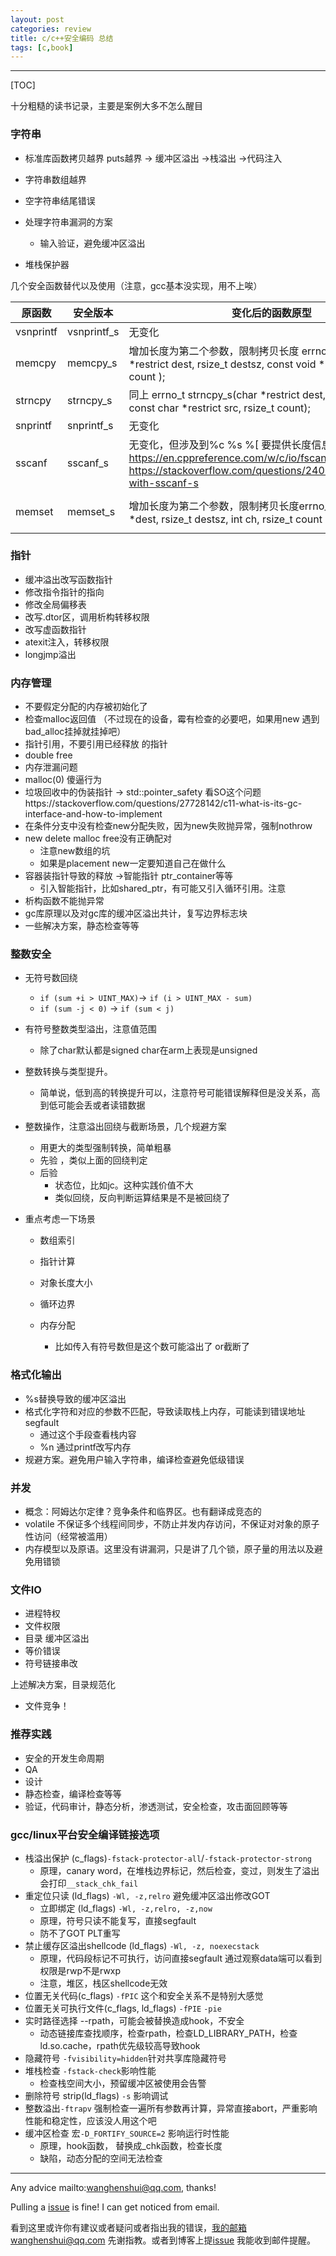 ```yaml
---
layout: post
categories: review
title: c/c++安全编码 总结
tags: [c,book]
---
```


  

---

[TOC]

十分粗糙的读书记录，主要是案例大多不怎么醒目

### 字符串

- 标准库函数拷贝越界 puts越界 -> 缓冲区溢出 ->栈溢出 ->代码注入

- 字符串数组越界

- 空字符串结尾错误

- 处理字符串漏洞的方案

  - 输入验证，避免缓冲区溢出
  
- 堆栈保护器
  
    
  
    
  
    
  
    
  

几个安全函数替代以及使用（注意，gcc基本没实现，用不上唉）

| 原函数    | 安全版本    | 变化后的函数原型                                             | 引入版本                                                   |
| --------- | ----------- | ------------------------------------------------------------ | ---------------------------------------------------------- |
| vsnprintf | vsnprintf_s | 无变化                                                       | C11                                                        |
| memcpy    | memcpy_s    | 增加长度为第二个参数，限制拷贝长度 errno_t memcpy_s( void *restrict dest, rsize_t destsz,                  const void *restrict src, rsize_t count ); | C11<string.h>                                              |
| strncpy   | strncpy_s   | 同上 errno_t strncpy_s(char *restrict dest, rsize_t destsz,                    const char *restrict src, rsize_t count); | C11                                                        |
| snprintf  | snprintf_s  | 无变化                                                       | c11                                                        |
| sscanf    | sscanf_s    | 无变化，但涉及到%c %s %[ 要提供长度信息 https://en.cppreference.com/w/c/io/fscanf https://stackoverflow.com/questions/24078746/confusion-with-sscanf-s | c11                                                        |
| memset    | memset_s    | 增加长度为第二个参数，限制拷贝长度errno_t memset_s( void *dest, rsize_t destsz, int ch, rsize_t count ); | c11 <string.h><br>注意需要定义<br>`__STDC_WANT_LIB_EXT1__` |

  

### 指针

- 缓冲溢出改写函数指针
- 修改指令指针的指向
- 修改全局偏移表
- 改写.dtor区，调用析构转移权限
- 改写虚函数指针
- atexit注入，转移权限
- longjmp溢出



### 内存管理

- 不要假定分配的内存被初始化了
- 检查malloc返回值 （不过现在的设备，霉有检查的必要吧，如果用new 遇到bad_alloc挂掉就挂掉吧）
- 指针引用，不要引用已经释放 的指针
- double free
- 内存泄漏问题
- malloc(0) 傻逼行为
- 垃圾回收中的伪装指针 -> std::pointer_safety 看SO这个问题https://stackoverflow.com/questions/27728142/c11-what-is-its-gc-interface-and-how-to-implement
- 在条件分支中没有检查new分配失败，因为new失败抛异常，强制nothrow
- new delete malloc free没有正确配对
  - 注意new数组的坑
  - 如果是placement new一定要知道自己在做什么
- 容器装指针导致的释放 ->智能指针 ptr_container等等
  - 引入智能指针，比如shared_ptr，有可能又引入循环引用。注意
- 析构函数不能抛异常
- gc库原理以及对gc库的缓冲区溢出共计，复写边界标志块
- 一些解决方案，静态检查等等



### 整数安全

- 无符号数回绕
  - ` if (sum +i > UINT_MAX) `-> `if (i > UINT_MAX - sum)`
  - `if (sum -j < 0)` -> `if (sum < j)`

- 有符号整数类型溢出，注意值范围
  
  - 除了char默认都是signed char在arm上表现是unsigned
- 整数转换与类型提升。
  
  - 简单说，低到高的转换提升可以，注意符号可能错误解释但是没关系，高到低可能会丢或者读错数据
- 整数操作，注意溢出回绕与截断场景，几个规避方案
  - 用更大的类型强制转换，简单粗暴
  - 先验 ，类似上面的回绕判定
  - 后验
    - 状态位，比如jc。这种实践价值不大
    - 类似回绕，反向判断运算结果是不是被回绕了

- 重点考虑一下场景
  - 数组索引

  - 指针计算

  - 对象长度大小

  - 循环边界

  - 内存分配 

    - 比如传入有符号数但是这个数可能溢出了 or截断了

    

### 格式化输出

- %s替换导致的缓冲区溢出
- 格式化字符和对应的参数不匹配，导致读取栈上内存，可能读到错误地址segfault
  - 通过这个手段查看栈内容
  - %n 通过printf改写内存
- 规避方案。避免用户输入字符串，编译检查避免低级错误



### 并发

- 概念：阿姆达尔定律？竞争条件和临界区。也有翻译成竞态的
- volatile 不保证多个线程间同步，不防止并发内存访问，不保证对对象的原子性访问（经常被滥用）
- 内存模型以及原语。这里没有讲漏洞，只是讲了几个锁，原子量的用法以及避免用错锁



### 文件IO

- 进程特权
- 文件权限
- 目录 缓冲区溢出
- 等价错误
- 符号链接串改

 上述解决方案，目录规范化

- 文件竞争！

### 推荐实践

- 安全的开发生命周期
- QA
- 设计
- 静态检查，编译检查等等
- 验证，代码审计，静态分析，渗透测试，安全检查，攻击面回顾等等



### 



### gcc/linux平台安全编译链接选项

- 栈溢出保护 (c_flags)`-fstack-protector-all`/`-fstack-protector-strong `
  - 原理，canary word，在堆栈边界标记，然后检查，变过，则发生了溢出 会打印`__stack_chk_fail`
- 重定位只读 (ld_flags) `-Wl, -z,relro` 避免缓冲区溢出修改GOT
  - 立即绑定 (ld_flags)  `-Wl, -z,relro, -z,now`
  - 原理，符号只读不能复写，直接segfault
  - 防不了GOT PLT重写
- 禁止缓存区溢出shellcode (ld_flags) `-Wl, -z, noexecstack`
  - 原理，代码段标记不可执行，访问直接segfault 通过观察data端可以看到权限是rwp不是rwxp
  - 注意，堆区，栈区shellcode无效
- 位置无关代码(c_flags) `-fPIC` 这个和安全关系不是特别大感觉
- 位置无关可执行文件(c_flags, ld_flags)  `-fPIE` `-pie`
- 实时路径选择 --rpath，可能会被替换造成hook，不安全
  - 动态链接库查找顺序，检查rpath，检查LD_LIBRARY_PATH，检查ld.so.cache，rpath优先级较高导致hook
- 隐藏符号 `-fvisibility=hidden`针对共享库隐藏符号
- 堆栈检查 `-fstack-check`影响性能
  - 检查栈空间大小，预留缓冲区被使用会告警
- 删除符号 strip(ld_flags)  `-s` 影响调试
- 整数溢出`-ftrapv` 强制检查一遍所有参数再计算，异常直接abort，严重影响性能和稳定性，应该没人用这个吧
- 缓冲区检查 宏`-D_FORTIFY_SOURCE=2` 影响运行时性能
  - 原理，hook函数， 替换成_chk函数，检查长度
  - 缺陷，动态分配的空间无法检查

---

Any advice mailto:wanghenshui@qq.com, thanks! 

Pulling a [issue](https://github.com/wanghenshui/wanghenshui.github.io/issues/new) is fine! I can get noticed from email.

看到这里或许你有建议或者疑问或者指出我的错误，我的邮箱wanghenshui@qq.com 先谢指教。或者到博客上提[issue](https://github.com/wanghenshui/wanghenshui.github.io/issues/new) 我能收到邮件提醒。